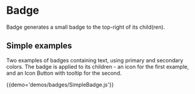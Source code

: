 # Badge

Badge generates a small badge to the top-right of its child(ren).

## Simple examples

Two examples of badges containing text, using primary and secondary colors. The badge is applied to its children - an icon for the first example, and an Icon Button with tooltip for the second.

{{demo='demos/badges/SimpleBadge.js'}}

